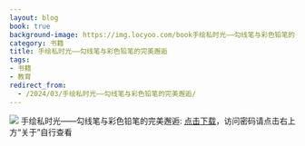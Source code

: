 ```yaml
---
layout: blog
book: true
background-image: https://img.locyoo.com/book手绘私时光——勾线笔与彩色铅笔的完美邂逅.jpg
category: 书籍
title: 手绘私时光——勾线笔与彩色铅笔的完美邂逅
tags:
- 书籍
- 教育
redirect_from:
  - /2024/03/手绘私时光——勾线笔与彩色铅笔的完美邂逅/
---
```

![](https://img.locyoo.com/book手绘私时光——勾线笔与彩色铅笔的完美邂逅.jpg)
手绘私时光——勾线笔与彩色铅笔的完美邂逅: <a name = "ref1" href="https://url18.ctfile.com/f/50983618-1439916346-8b3187?p=3619">点击下载</a>，访问密码请点击右上方“关于”自行查看